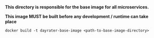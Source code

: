 **This directory is responsible for the base image for all microservices.**

**This image MUST be built before any development / runtime can take place**

`docker build -t dayrater-base-image <path-to-base-image-directory>`  
